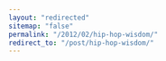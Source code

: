 ```yaml
---
layout: "redirected"
sitemap: "false"
permalink: "/2012/02/hip-hop-wisdom/"
redirect_to: "/post/hip-hop-wisdom/"
---
```




